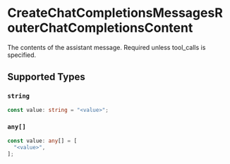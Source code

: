 # CreateChatCompletionsMessagesRouterChatCompletionsContent

The contents of the assistant message. Required unless tool_calls is specified.


## Supported Types

### `string`

```typescript
const value: string = "<value>";
```

### `any[]`

```typescript
const value: any[] = [
  "<value>",
];
```

